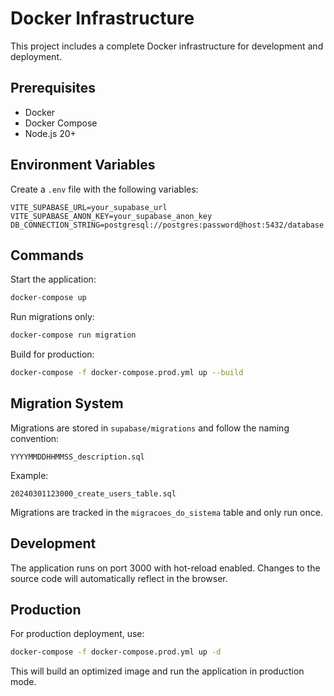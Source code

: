 # Docker Infrastructure

This project includes a complete Docker infrastructure for development and deployment.

## Prerequisites

- Docker
- Docker Compose
- Node.js 20+

## Environment Variables

Create a `.env` file with the following variables:

```env
VITE_SUPABASE_URL=your_supabase_url
VITE_SUPABASE_ANON_KEY=your_supabase_anon_key
DB_CONNECTION_STRING=postgresql://postgres:password@host:5432/database
```

## Commands

Start the application:
```bash
docker-compose up
```

Run migrations only:
```bash
docker-compose run migration
```

Build for production:
```bash
docker-compose -f docker-compose.prod.yml up --build
```

## Migration System

Migrations are stored in `supabase/migrations` and follow the naming convention:
```
YYYYMMDDHHMMSS_description.sql
```

Example:
```
20240301123000_create_users_table.sql
```

Migrations are tracked in the `migracoes_do_sistema` table and only run once.

## Development

The application runs on port 3000 with hot-reload enabled. Changes to the source code will automatically reflect in the browser.

## Production

For production deployment, use:
```bash
docker-compose -f docker-compose.prod.yml up -d
```

This will build an optimized image and run the application in production mode.